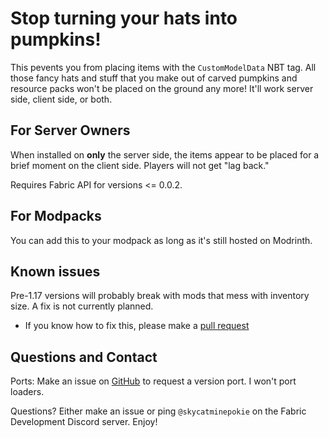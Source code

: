 # Stop turning your hats into pumpkins!
This pevents you from placing items with the `CustomModelData` NBT tag. All those fancy hats and stuff that you make out of carved pumpkins and resource packs won't be placed on the ground any more! It'll work server side, client side, or both.

## For Server Owners
When installed on **only** the server side, the items appear to be placed for a brief moment on the client side. Players will not get "lag back."

Requires Fabric API for versions <= 0.0.2.

## For Modpacks
You can add this to your modpack as long as it's still hosted on Modrinth.

## Known issues
Pre-1.17 versions will probably break with mods that mess with inventory size. A fix is not currently planned.
- If you know how to fix this, please make a [pull request](https://github.com/skycatminepokie/no-hat-for-da-ground/pulls)

## Questions and Contact
Ports: Make an issue on [GitHub](https://github.com/skycatminepokie/no-hat-for-da-ground/issues) to request a version port. I won't port loaders.

Questions? Either make an issue or ping `@skycatminepokie` on the Fabric Development Discord server. Enjoy!
